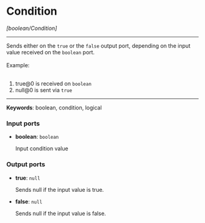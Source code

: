 # Condition

_[boolean/Condition]_

---

Sends either on the `true` or the `false` output port, depending on the input value received on the `boolean` port.<br>
<br>
Example:<br>
<br>
1. true@0 is received on `boolean`<br>
2. null@0 is sent via `true`<br>

---

__Keywords__: boolean, condition, logical

### Input ports

* __boolean__: ` boolean `

    Input condition value<br>

### Output ports

* __true__: ` null `

    Sends null if the input value is true.<br>


* __false__: ` null `

    Sends null if the input value is false.<br>

